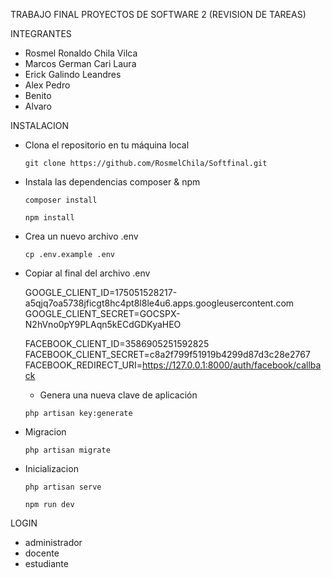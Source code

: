 TRABAJO FINAL PROYECTOS DE SOFTWARE 2 (REVISION DE TAREAS)

INTEGRANTES
 - Rosmel Ronaldo Chila Vilca
 - Marcos German Cari Laura
 - Erick Galindo Leandres
 - Alex Pedro
 - Benito
 - Alvaro

INSTALACION
- Clona el repositorio en tu máquina local
  ```
  git clone https://github.com/RosmelChila/Softfinal.git
  ```

- Instala las dependencias composer & npm
  ```
  composer install
  ```
  ```
  npm install
  ```

- Crea un nuevo archivo .env
  ```
  cp .env.example .env
  ```
- Copiar al final del archivo .env

  GOOGLE_CLIENT_ID=175051528217-a5qjq7oa5738jficgt8hc4pt8l8le4u6.apps.googleusercontent.com
  GOOGLE_CLIENT_SECRET=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

  FACEBOOK_CLIENT_ID=3586905251592825
  FACEBOOK_CLIENT_SECRET=c8a2f799f51919b4299d87d3c28e2767
  FACEBOOK_REDIRECT_URI=https://127.0.0.1:8000/auth/facebook/callback

  - Genera una nueva clave de aplicación
  ```
  php artisan key:generate
  ```

- Migracion
  ```
  php artisan migrate
  ```

- Inicializacion
  ```
  php artisan serve
  ```
  ```
  npm run dev
  ```

LOGIN 
- administrador
- docente
- estudiante



